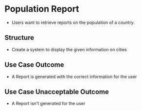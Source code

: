 # Population Report

- Users want to retrieve reports on the population of a country.

## Structure

- Create a system to display the given information on cities

## Use Case Outcome

- A Report is generated with the correct information for the user

## Use Case Unacceptable Outcome

- A Report isn't generated for the user